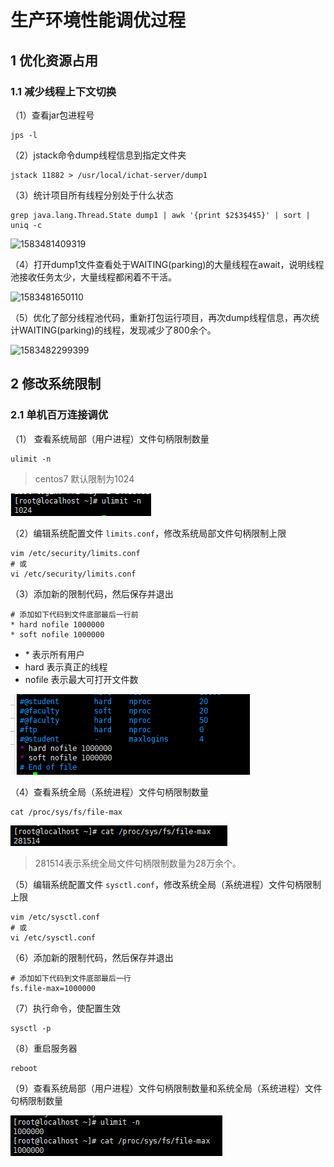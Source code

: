 # 生产环境性能调优过程

## 1 优化资源占用

### 1.1 减少线程上下文切换

（1）查看jar包进程号

````shell
jps -l
````

（2）jstack命令dump线程信息到指定文件夹

````shell
jstack 11882 > /usr/local/ichat-server/dump1
````

（3）统计项目所有线程分别处于什么状态

````shell
grep java.lang.Thread.State dump1 | awk '{print $2$3$4$5}' | sort | uniq -c
````

![1583481409319](assets/1583481409319.png)

（4）打开dump1文件查看处于WAITING(parking)的大量线程在await，说明线程池接收任务太少，大量线程都闲着不干活。

![1583481650110](assets/1583481650110.png)

（5）优化了部分线程池代码，重新打包运行项目，再次dump线程信息，再次统计WAITING(parking)的线程，发现减少了800余个。

![1583482299399](assets/1583482299399.png)

## 2 修改系统限制

### 2.1 单机百万连接调优

（1） 查看系统局部（用户进程）文件句柄限制数量

````shell
ulimit -n
````

> centos7 默认限制为1024

![1588327772117](assets/1588327772117.png)

（2）编辑系统配置文件 `limits.conf`，修改系统局部文件句柄限制上限

````shell
vim /etc/security/limits.conf
# 或
vi /etc/security/limits.conf
````

（3）添加新的限制代码，然后保存并退出

````shell
# 添加如下代码到文件底部最后一行前
* hard nofile 1000000
* soft nofile 1000000
````

- \* 表示所有用户
- hard 表示真正的线程
- nofile 表示最大可打开文件数

![1588328020242](assets/1588328020242.png)

（4）查看系统全局（系统进程）文件句柄限制数量

````shell
cat /proc/sys/fs/file-max
````

![1588328092809](assets/1588328092809.png)

> 281514表示系统全局文件句柄限制数量为28万余个。

（5）编辑系统配置文件 `sysctl.conf`，修改系统全局（系统进程）文件句柄限制上限

````shell
vim /etc/sysctl.conf
# 或
vi /etc/sysctl.conf
````

（6）添加新的限制代码，然后保存并退出

```shell
# 添加如下代码到文件底部最后一行
fs.file-max=1000000
```

（7）执行命令，使配置生效

````shell
sysctl -p
````

（8）重启服务器

````shell
reboot
````

（9）查看系统局部（用户进程）文件句柄限制数量和系统全局（系统进程）文件句柄限制数量

![1588328716979](assets/1588328716979.png)